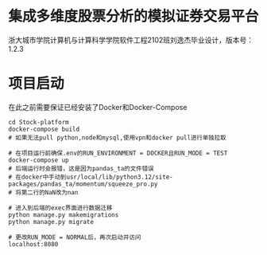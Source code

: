 # 集成多维度股票分析的模拟证券交易平台

浙大城市学院计算机与计算科学学院软件工程2102班刘逸杰毕业设计，版本号：1.2.3

# 项目启动
在此之前需要保证已经安装了Docker和Docker-Compose

```shell
cd Stock-platform
docker-compose build
# 如果无法pull python,node和mysql,使用vpn和docker pull进行单独拉取 

# 在项目运行前确保.env的RUN_ENVIRONMENT = DOCKER且RUN_MODE = TEST
docker-compose up
# 后端运行时会报错，这是因为pandas_ta的文件错误
# 在docker中手动到usr/local/lib/python3.12/site-packages/pandas_ta/momentum/squeeze_pro.py
# 将第二行的NaN改为nan

# 进入到后端的exec界面进行数据迁移
python manage.py makemigrations
python manage.py migrate

# 更改RUN_MODE = NORMAL后，再次启动并访问
localhost:8080
```